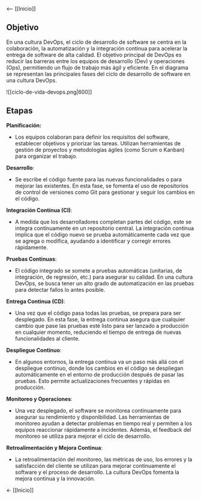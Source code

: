 <-- [[Inicio]]
## Objetivo

En una cultura DevOps, el ciclo de desarrollo de software se centra en la colaboración, la automatización y la integración continua para acelerar la entrega de software de alta calidad. El objetivo principal de DevOps es reducir las barreras entre los equipos de desarrollo (Dev) y operaciones (Ops), permitiendo un flujo de trabajo más ágil y eficiente. En el diagrama se representan las principales fases del ciclo de desarrollo de software en una cultura DevOps.

![[ciclo-de-vida-devops.png|600]]
## Etapas

**Planificación:**
- Los equipos colaboran para definir los requisitos del software, establecer objetivos y priorizar las tareas. Utilizan herramientas de gestión de proyectos y metodologías ágiles (como Scrum o Kanban) para organizar el trabajo.

**Desarrollo**:    
- Se escribe el código fuente para las nuevas funcionalidades o para mejorar las existentes. En esta fase, se fomenta el uso de repositorios de control de versiones como Git para gestionar y seguir los cambios en el código.

**Integración Continua (CI)**:
- A medida que los desarrolladores completan partes del código, este se integra continuamente en un repositorio central. La integración continua implica que el código nuevo se prueba automáticamente cada vez que se agrega o modifica, ayudando a identificar y corregir errores rápidamente.

**Pruebas Continuas**:
- El código integrado se somete a pruebas automáticas (unitarias, de integración, de regresión, etc.) para asegurar su calidad. En una cultura DevOps, se busca tener un alto grado de automatización en las pruebas para detectar fallos lo antes posible.

**Entrega Continua (CD)**:
- Una vez que el código pasa todas las pruebas, se prepara para ser desplegado. En esta fase, la entrega continua asegura que cualquier cambio que pase las pruebas esté listo para ser lanzado a producción en cualquier momento, reduciendo el tiempo de entrega de nuevas funcionalidades al cliente.

**Despliegue Continuo**:
   - En algunos entornos, la entrega continua va un paso más allá con el despliegue continuo, donde los cambios en el código se despliegan automáticamente en el entorno de producción después de pasar las pruebas. Esto permite actualizaciones frecuentes y rápidas en producción.

**Monitoreo y Operaciones**:
 - Una vez desplegado, el software se monitorea continuamente para asegurar su rendimiento y disponibilidad. Las herramientas de monitoreo ayudan a detectar problemas en tiempo real y permiten a los equipos reaccionar rápidamente a incidentes. Además, el feedback del monitoreo se utiliza para mejorar el ciclo de desarrollo.

 **Retroalimentación y Mejora Continua**:
 - La retroalimentación del monitoreo, las métricas de uso, los errores y la satisfacción del cliente se utilizan para mejorar continuamente el software y el proceso de desarrollo. La cultura DevOps fomenta la mejora continua y la innovación.

<- [[Inicio]]